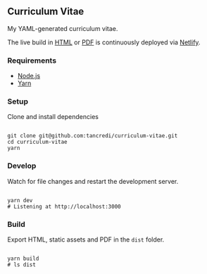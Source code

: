 ## Curriculum Vitae

My YAML-generated curriculum vitae.

The live build in [HTML](https://tancredi-trugenberger-cv.netlify.app/) or [PDF](https://tancredi-trugenberger-cv.netlify.app/curriculum-vitae.pdf) is continuously deployed via [Netlify](https://www.netlify.com/).

### Requirements

- [Node.js](https://nodejs.org/en/)
- [Yarn](https://yarnpkg.com/)

### Setup

Clone and install dependencies

```

git clone git@github.com:tancredi/curriculum-vitae.git
cd curriculum-vitae
yarn

```

### Develop

Watch for file changes and restart the development server.

```

yarn dev
# Listening at http://localhost:3000

```

### Build

Export HTML, static assets and PDF in the `dist` folder.

```

yarn build
# ls dist

```
